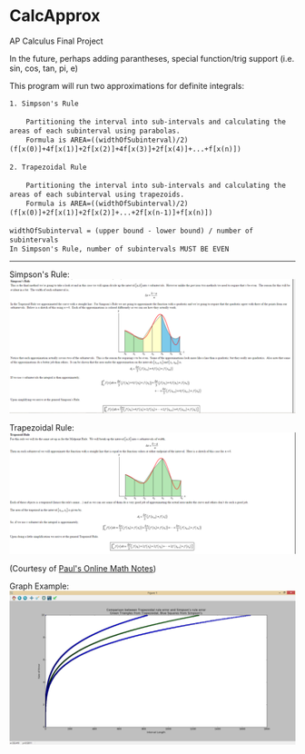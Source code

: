 # CalcApprox
AP Calculus Final Project


In the future, perhaps adding parantheses, special function/trig support (i.e. sin, cos, tan, pi, e)

This program will run two approximations for definite integrals:

	1. Simpson's Rule
	
		Partitioning the interval into sub-intervals and calculating the areas of each subinterval using parabolas.
		Formula is AREA=((widthOfSubinterval)/2)(f[x(0)]+4f[x(1)]+2f[x(2)]+4f[x(3)]+2f[x(4)]+...+f[x(n)])

	2. Trapezoidal Rule
	
		Partitioning the interval into sub-intervals and calculating the areas of each subinterval using trapezoids.
		Formula is AREA=((widthOfSubinterval)/2)(f[x(0)]+2f[x(1)]+2f[x(2)]+...+2f[x(n-1)]+f[x(n)])

	widthOfSubinterval = (upper bound - lower bound) / number of subintervals
	In Simpson's Rule, number of subintervals MUST BE EVEN

---

Simpson's Rule:
![Simpson's Rule](https://github.com/PianoBin/CalcApprox/blob/master/src/pics/simp.PNG)

Trapezoidal Rule:
![Trapezoidal Rule](https://github.com/PianoBin/CalcApprox/blob/master/src/pics/trap.PNG)

(Courtesy of [Paul's Online Math Notes](http://tutorial.math.lamar.edu/Classes/CalcII/ApproximatingDefIntegrals.aspx))


Graph Example:
![Example](https://github.com/PianoBin/CalcApprox/blob/master/src/pics/graph.PNG)
